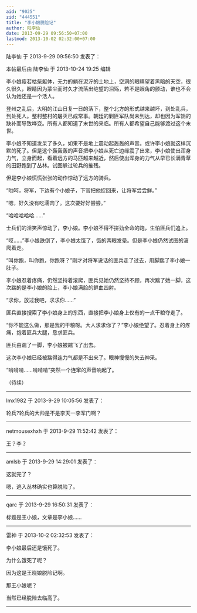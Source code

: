 ```yaml
---
aid: "9025"
zid: "444551"
title: "李小娘脱险记"
author: 陆李仙
date: 2013-09-29 09:56:50+07:00
lastmod: 2013-10-02 02:32:00+07:00
---
```


陆李仙 于 2013-9-29 09:56:50 发表了：

本帖最后由 陆李仙 于 2013-10-24 19:25 编辑

李小娘瘦若枯柴躯体，无力的躺在泥泞的土地上，空洞的眼睛望着黑暗的天空，很久很久，眼睛因为蒙尘而时久才流落出绝望的泪殇，若不是眼角的颤动，谁也不会认为她还是一个活人。

登州之乱后，大明的江山日复一日的落下，整个北方的形式越来越坏，到处乱兵，到处死人。整村整村的屠灭已成常事。朝廷的剿匪军队尚未到达，却也因为军饷的缺补而导致哗变。所有人都知道了末世的来临。所有人都希望自己能够渡过这个末世。

李小娘不知道发呆了多久，如果不是地上震动起轰轰的声音。或许李小娘就这样沉默的死了。但是这个轰轰轰的声音把李小娘从死亡边缘震了出来，李小娘使出浑身力气，立身而起，看着远方的马匹越来越近，然后使出浑身的力气从早已长满青草的田野跑到了丛林。试图躲过轮兵的摧残。

但是李小娘慌慌张张的动作惊动了远方的骑兵。

“哟呵，将军，下边有个小娘子，下官把他捉回来，让将军尝尝鲜。”

“嗯，好久没有吃濡肉了。这次要好好尝尝。”

“哈哈哈哈哈……”

士兵们的淫笑声惊动了，李小娘。李小娘不得不拼劲全命的跑，生怕匪兵们追上。

“哎……”李小娘跌倒了，李小娘太饿了，饿的两眼发晕。但是李小娘仍然试图的滚爬着走。

“叫你跑，叫你跑，你跑呀？”刚才对将军说话的匪兵走了过去，用脚踹了李小娘一肚子。

李小娘忍着疼痛，仍然坚持着滚爬，匪兵见她仍然坚持不顾，再次踹了她一脚，这次踹的是李小娘的脸上，李小娘满脸的鲜血四射。

“求你，放过我吧，求求你……”

匪兵直接搜索了李小娘身上的东西，直接把李小娘身上仅有的一点干粮夺走了。

“你不能这么做，那是我的干粮呀。大人求求你了？”李小娘绝望了。忍着身上的疼痛，抱着匪兵大腿，恳求匪兵。

匪兵由踹了一脚，李小娘被踹飞了出去。

这次李小娘已经被踹得连力气都是不出来了。眼神慢慢的失去神采。

“啃啃啃……啃啃啃”突然一个连窜的声音响起了。

（待续）

---

lmx1982 于 2013-9-29 10:05:56 发表了：

轮兵?轮兵的大帅是不是李天一李军门啊？

---

netmousexhxh 于 2013-9-29 11:52:42 发表了：

王？李？

---

amlsb 于 2013-9-29 14:29:01 发表了：

这就完了？

嗯，逃入丛林确实也算脱险了。

---

qarc 于 2013-9-29 16:50:31 发表了：

标题是王小娘，文章是李小娘……

---

雷神 于 2013-10-2 02:32:53 发表了：

李小娘最后还是饿死了。

为什么饿死了呢？

因为这是王晓娘脱险记啊。

那王小娘呢？

当然已经脱险去临高了。

---
